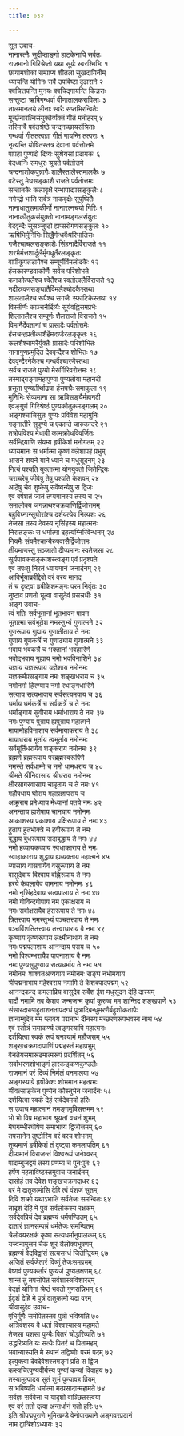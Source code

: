 ```yaml
---
title: ०३२

---
```

सूत उवाच-  
नानारत्नैः सुदीप्ताङ्गो हाटकेनापि सर्वतः  
राजमानो गिरिश्रेष्ठो यथा सूर्यः स्वरश्मिभिः १  
छायामशोकां सम्प्राप्य शीतलां सुखदायिनीम्  
ध्यायन्ति योगिनः सर्वे उपविष्टा दृढासने २  
क्वचित्तपन्ति मुनयः क्वचिद्गायन्ति किन्नराः  
सन्तुष्टा ऋषिगन्धर्वा वीणातालकराविलाः ३  
तालमानलये लीनाः स्वरैः सप्तभिरन्वितैः  
मूर्च्छनारत्निसंयुक्तैर्व्यक्तं गीतं मनोहरम् ४  
तस्मिन्वै पर्वतश्रेष्ठे चन्दनच्छायसंश्रिताः  
गन्धर्वा गीततत्वज्ञा गीतं गायन्ति तत्पराः ५  
नृत्यन्ति योषितस्तत्र देवानां पर्वत्तोत्तमे  
पापहा पुण्यदो दिव्यः सुश्रेयसां प्रदायकः ६  
वेदध्वनिः समधुरः श्रूयते पर्वतोत्तमे  
चन्दनाशोकपुन्नागैः शालैस्तालैस्तमालकैः ७  
वटैस्तु मेघसङ्काशै राजते पर्वतोत्तमः  
सन्तानकैः कल्पवृक्षै रम्भापादपसङ्कुलैः ८  
नगेन्द्रो भाति सर्वत्र नाकवृक्षैः सुपुष्पितैः  
नानाधातुसमाकीर्णो नानारत्नचयो गिरिः ९  
नानाकौतुकसंयुक्तो नानामङ्गलसंयुतः  
वेदवृन्दैः सुसञ्जुष्टो ह्यप्सरोगणसङ्कुलः १०  
ऋषिभिर्मुनिभिः सिद्धैर्गन्धर्वैःपरिभातिसः  
गजैश्चाचलसङ्काशैः सिंहनादैर्विराजते ११  
शरभैर्मत्तशार्दूलैर्मृगधूर्तैरलङ्कृतः  
वापीकूपतडागैश्च सम्पूर्णैर्विमलोदकैः १२  
हंसकारण्डवाकीर्णैः सर्वत्र परिशोभते  
कनकोत्पलैश्च श्वेतैश्च रक्तोत्पलैर्विराजते १३  
नदीस्रवणसङ्घातैर्विमलैश्चोदकैस्तथा  
शालतालैश्च रूपैश्च सगजैः स्फाटिकैस्तथा १४  
विस्तीर्णैः काञ्चनैर्दिव्यैः सूर्यवह्निसमप्रभैः  
शिलातलैश्च सम्पूर्णः शैलराजो विराजते १५  
विमानैर्देवतानां च प्रासादैः पर्वतोत्तमैः  
हंसचन्द्रप्रतीकाशैर्हेमदण्डैरलङ्कृतः १६  
कलशैश्चामरैर्युक्तैः प्रासादैः परिशोभितः  
नानागुणप्रमुदित देववृन्दैश्च शोभितः १७  
देववृन्दैरनेकैश्च गन्धर्वैश्चारणैस्तथा  
सर्वत्र राजते पुण्यो मेरुर्गिरिवरोत्तमः १८  
तस्माद्गङ्गामहापुण्या पुण्यतोया महानदी  
प्रसूता पुण्यतीर्थाढ्या हंसपद्मैः समाकुला १९  
मुनिभिः सेव्यमाना सा ऋषिसङ्घैर्महानदी  
एवङ्गुणं गिरिश्रेष्ठं पुण्यकौतुकमङ्गलम् २०  
अङ्गश्चात्रिसुतः पुण्यः प्रविवेश महामुनिः  
गङ्गातीरे सुपुण्ये च एकान्ते चारुकन्दरे २१  
तत्रोपविश्य मेधावी कामक्रोधविवर्जितः  
सर्वेन्द्रियाणि संयम्य हृषीकेशं मनोगतम् २२  
ध्यायमानः स धर्मात्मा कृष्णं क्लेशापहं प्रभुम्  
आसने शयने याने ध्याने च मधुसूदनम् २३  
नित्यं पश्यति युक्तात्मा योगयुक्तो जितेन्द्रियः  
चराचरेषु जीवेषु तेषु पश्यति केशवम् २४  
आर्द्रेषु चैव शुष्केषु सर्वेष्वन्येषु स द्विजः  
एवं वर्षशतं जातं तप्यमानस्य तस्य च २५  
समालोक्य जगन्नाथश्चक्रपाणिर्द्विजोत्तमम्  
बहुविघ्नान्सुघोरांश्च दर्शयत्येव नित्यशः २६  
तेजसा तस्य देवस्य नृसिंहस्य महात्मनः  
निरातङ्कः स धर्मात्मा दहत्यग्निरिवेन्धनम् २७  
नियमैः संयमैश्चान्यैरुपवासैर्द्विजोत्तमः  
क्षीयमाणस्तु सञ्जातो दीप्यमानः स्वतेजसा २८  
सूर्यपावकसङ्काशस्त्वङ्ग एवं प्रदृश्यते  
एवं तपःसु निरतं ध्यायमानं जनार्दनम् २९  
आविर्भूयाब्रवीद्देवो वरं वरय मानद  
तं च दृष्ट्वा हृषीकेशमङ्गः परम निर्वृतः ३०  
तुष्टाव प्रणतो भूत्वा वासुदेवं प्रसन्नधीः ३१  
अङ्ग उवाच-  
त्वं गतिः सर्वभूतानां भूतभावन पावन  
भूतात्मा सर्वभूतेश नमस्तुभ्यं गुणात्मने ३२  
गुणरूपाय गुह्याय गुणातीताय ते नमः  
गुणाय गुणकर्त्रे च गुणाढ्याय गुणात्मने ३३  
भवाय भवकर्त्रे च भक्तानां भवहारिणे  
भवोद्भवाय गुह्याय नमो भवविनाशिने ३४  
यज्ञाय यज्ञरूपाय यज्ञेशाय नमोनमः  
यज्ञकर्मप्रसङ्गाय नमः शङ्खधराय च ३५  
नमोनमो हिरण्याय नमो रथाङ्गधारिणे  
सत्याय सत्यभावाय सर्वसत्यमयाय च ३६  
धर्माय धर्मकर्त्रे च सर्वकर्त्रे च ते नमः  
धर्माङ्गाय सुवीराय धर्माधाराय ते नमः ३७  
नमः पुण्याय पुत्राय ह्यपुत्राय महात्मने  
मायामोहविनाशाय सर्वमायाकराय ते ३८  
मायाधराय मूर्ताय त्वमूर्ताय नमोनमः  
सर्वमूर्तिधरायैव शङ्कराय नमोनमः ३९  
ब्रह्मणे ब्रह्मरूपाय परब्रह्मस्वरूपिणे  
नमस्ते सर्वधाम्ने च नमो धामधराय च ४०  
श्रीमते श्रीनिवासाय श्रीधराय नमोनमः  
क्षीरसागरवासाय चामृताय च ते नमः ४१  
महौषधाय घोराय महाप्रज्ञापराय च  
अक्रूराय प्रमेध्याय मेध्यानां पतये नमः ४२  
अनन्ताय ह्यशेषाय चानघाय नमोनमः  
आकाशस्य प्रकाशाय पक्षिरूपाय ते नमः ४३  
हुताय हुतभोक्त्रे च हवीरूपाय ते नमः  
बुद्धाय बुधरूपाय सदाबुद्धाय ते नमः ४४  
नमो हव्यायकव्याय स्वधाकाराय ते नमः  
स्वाहाकाराय शुद्धाय ह्यव्यक्ताय महात्मने ४५  
व्यासाय वासवायैव वसुरूपाय ते नमः  
वासुदेवाय विश्वाय वह्निरूपाय ते नमः  
हरये केवलायैव वामनाय नमोनमः ४६  
नमो नृसिंहदेवाय सत्वपालाय ते नमः ४७  
नमो गोविन्दगोपाय नम एकाक्षराय च  
नमः सर्वाक्षरायैव हंसरूपाय ते नमः ४८  
त्रितत्त्वाय नमस्तुभ्यं पञ्चतत्त्वाय ते नमः  
पञ्चविंशतितत्त्वाय तत्त्वाधाराय वै नमः ४९  
कृष्णाय कृष्णरूपाय लक्ष्मीनाथाय ते नमः  
नमः पद्मपलाशाय आनन्दाय पराय च ५०  
नमो विश्वम्भरायैव पापनाशाय वै नमः  
नमः पुण्यसुपुण्याय सत्यधर्माय ते नमः ५१  
नमोनमः शाश्वतअव्ययाय नमोनमः सङ्घ नभोमयाय  
श्रीपद्मनाभाय महेश्वराय नमामि ते केशवपादपद्मम् ५२  
आनन्दकन्द कमलाप्रिय वासुदेव सर्वेश ईश मधुसूदन देहि दास्यम्  
पादौ नमामि तव केशव जन्मजन्म कृपां कुरुष्व मम शान्तिद शङ्खपाणे ५३  
संसारदारुणहुताशनतापदग्धं पुत्रादिबन्धुमरणैर्बहुशोकतापैः  
ज्ञानाम्बुदेन मम प्लावय पद्मनाभ दीनस्य मच्छरणरूपभवस्व नाथ ५४  
एवं स्तोत्रं समाकर्ण्य त्वङ्गस्यापि महात्मनः  
दर्शयित्वा स्वकं रूपं घनश्यामं महौजसम् ५५  
शङ्खचक्रगदापाणिं पद्महस्तं महाप्रभुम्  
वैनतेयसमारूढमात्मरूपं प्रदर्शितम् ५६  
सर्वाभरणशोभाङ्गं हारकङ्कणकुण्डलैः  
राजमानं परं दिव्यं निर्मलं वनमालया ५७  
अङ्गस्याग्रे हृषीकेशः शोभमान महत्प्रभः  
श्रीवत्साङ्केन पुण्येन कौस्तुभेन जनार्दनः ५८  
दर्शयित्वा स्वकं देहं सर्वदेवमयो हरिः  
स उवाच महात्मानं तमङ्गमृषिसत्तमम् ५९  
भो भो विप्र महाभाग श्रूयतां वचनं शुभम्  
मेघगम्भीरघोषेण समाभाष्य द्विजोत्तमम् ६०  
तपसानेन तुष्टोस्मि वरं वरय शोभनम्  
तुष्यमाणं हृषीकेशं तं दृष्ट्वा कमलापतिम् ६१  
दीप्यमानं विराजन्तं विश्वरूपं जनेश्वरम्  
पादाम्बुजद्वयं तस्य प्रणम्य च पुनःपुनः ६२  
हर्षेण महताविष्टस्तमुवाच जनार्दनम्  
दासोहं तव देवेश शङ्खचक्रगदाधर ६३  
वरं मे दातुकामोसि देहि त्वं वंशजं सुतम्  
दिवि शक्रो यथाऽभाति सर्वतेजः समन्वितः ६४  
तादृशं देहि मे पुत्रं सर्वलोकस्य रक्षकम्  
सर्वदेवप्रियं देव ब्रह्मण्यं धर्मपण्डितम् ६५  
दातारं ज्ञानसम्पन्नं धर्मतेजः समन्वितम्  
त्रैलोक्यरक्षकं कृष्ण सत्यधर्मानुपालकम् ६६  
यज्वनामुत्तमं चैकं शूरं त्रैलोक्यभूषणम्  
ब्रह्मण्यं वेदविद्वांसं सत्यसन्धं जितेन्द्रियम् ६७  
अजितं सर्वजेतारं विष्णुं तेजःसमप्रभम्  
वैष्णवं पुण्यकर्तारं पुण्यजं पुण्यलक्षणम् ६८  
शान्तं तु तपसोपेतं सर्वशास्त्रविशारदम्  
वेदज्ञं योगिनां श्रेष्ठं भवतो गुणसन्निभम् ६९  
ईदृशं देहि मे पुत्रं दातुकामो यदा वरम्  
श्रीवासुदेव उवाच-  
एभिर्गुणैः समोपेतस्तव पुत्रो भविष्यति ७०  
अत्रिवंशस्य वै धर्ता विश्वस्यास्य महामते  
तेजसा यशसा पुण्यैः पितरं चोद्धरिष्यति ७१  
उद्धरिष्यति यः सत्यैः पितरं च पितामहम्  
भवान्यास्यति मे स्थानं तद्विष्णोः परमं पदम् ७२  
इत्युक्त्वा देवदेवेशस्तमङ्गं प्रति स द्विज  
कस्यचित्पुण्यवीर्यस्य पुण्यां कन्यां विवाहय ७३  
तस्यामुत्पादय सुतं शुभं पुण्यावह प्रियम्  
स भविष्यति धर्मात्मा मत्प्रसादान्महामते ७४  
सर्वज्ञः सर्ववेत्ता च यादृशो वाञ्छितस्त्वया  
एवं वरं ततो दत्वा अन्तर्धानं गतो हरिः ७५  
इति श्रीपद्मपुराणे भूमिखण्डे वेनोपाख्याने अङ्गवरप्रदानं  
नाम द्वात्रिंशोऽध्यायः ३२